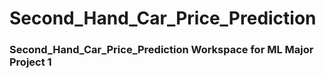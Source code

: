 # Second_Hand_Car_Price_Prediction
### Second_Hand_Car_Price_Prediction Workspace for ML Major Project 1
